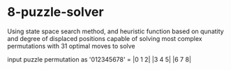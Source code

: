 # 8-puzzle-solver
Using state space search method, and heuristic function based on qunatity and degree of displaced positions
capable of solving most complex permutations with 31 optimal moves to solve

input puzzle permutation as '012345678' =                                                                                                                                                                        |0 1 2|
|3 4 5|
|6 7 8|
